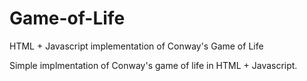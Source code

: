 # Game-of-Life
HTML + Javascript implementation of Conway's Game of Life

Simple implmentation of Conway's game of life in HTML + Javascript.

